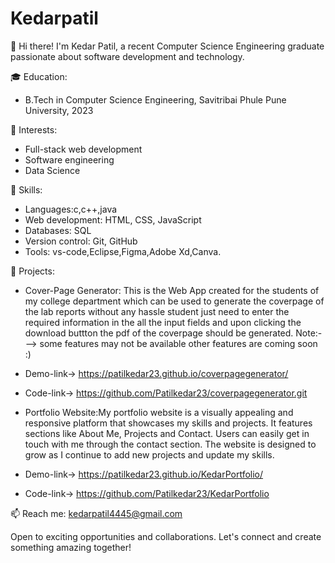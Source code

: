 # Kedarpatil
👋 Hi there! I'm Kedar Patil, a recent Computer Science Engineering graduate passionate about software development and technology.

🎓 Education:
- B.Tech in Computer Science Engineering, Savitribai Phule Pune University, 2023

💼 Interests:
- Full-stack web development
- Software engineering
- Data Science

🚀 Skills:
- Languages:c,c++,java
- Web development: HTML, CSS, JavaScript
- Databases: SQL
- Version control: Git, GitHub
- Tools: vs-code,Eclipse,Figma,Adobe Xd,Canva.

🌟 Projects:
- Cover-Page Generator: This is the Web App created for the students of my college department which can be used to generate the coverpage of the lab reports without any hassle student just need to enter the required information in the all the input fields and upon clicking the download buttton the pdf of the coverpage should be generated. Note:---> some features may not be available other features are coming soon :)
-  Demo-link->  https://patilkedar23.github.io/coverpagegenerator/
-  Code-link->  https://github.com/Patilkedar23/coverpagegenerator.git

- Portfolio Website:My portfolio website is a visually appealing and responsive platform that showcases my skills and projects. It features sections like About Me, Projects and Contact. Users can easily get in touch with me through the contact section. The website is designed to grow as I continue to add new projects and update my skills.
-  Demo-link->  https://patilkedar23.github.io/KedarPortfolio/
-  Code-link->  https://github.com/Patilkedar23/KedarPortfolio
  
📫 Reach me: kedarpatil4445@gmail.com

Open to exciting opportunities and collaborations. Let's connect and create something amazing together!
